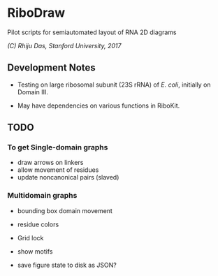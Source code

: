 # RiboDraw
Pilot scripts for semiautomated layout of RNA 2D diagrams

_(C) Rhiju Das, Stanford University, 2017_


## Development Notes

* Testing on large ribosomal subunit (23S rRNA) of _E. coli_, initially on Domain III.

* May have dependencies on various functions in RiboKit.


## TODO

### To get Single-domain graphs

* draw arrows on linkers
* allow movement of residues
* update noncanonical pairs (slaved)

### Multidomain graphs
* bounding box domain movement
* residue colors
* Grid lock

* show motifs
* save figure state to disk as JSON?